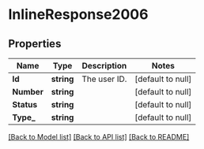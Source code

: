 # InlineResponse2006

## Properties
Name | Type | Description | Notes
------------ | ------------- | ------------- | -------------
**Id** | **string** | The user ID. | [default to null]
**Number** | **string** |  | [default to null]
**Status** | **string** |  | [default to null]
**Type_** | **string** |  | [default to null]

[[Back to Model list]](../README.md#documentation-for-models) [[Back to API list]](../README.md#documentation-for-api-endpoints) [[Back to README]](../README.md)

